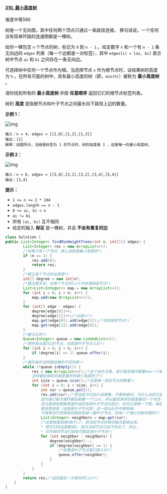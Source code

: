 #### [310. 最小高度树](https://leetcode-cn.com/problems/minimum-height-trees/)

难度中等586

树是一个无向图，其中任何两个顶点只通过一条路径连接。 换句话说，一个任何没有简单环路的连通图都是一棵树。

给你一棵包含 `n` 个节点的树，标记为 `0` 到 `n - 1` 。给定数字 `n` 和一个有 `n - 1` 条无向边的 `edges` 列表（每一个边都是一对标签），其中 `edges[i] = [ai, bi]` 表示树中节点 `ai` 和 `bi` 之间存在一条无向边。

可选择树中任何一个节点作为根。当选择节点 `x` 作为根节点时，设结果树的高度为 `h` 。在所有可能的树中，具有最小高度的树（即，`min(h)`）被称为 **最小高度树** 。

请你找到所有的 **最小高度树** 并按 **任意顺序** 返回它们的根节点标签列表。

树的 **高度** 是指根节点和叶子节点之间最长向下路径上边的数量。

 

**示例 1：**

![img](https://assets.leetcode.com/uploads/2020/09/01/e1.jpg)

```
输入：n = 4, edges = [[1,0],[1,2],[1,3]]
输出：[1]
解释：如图所示，当根是标签为 1 的节点时，树的高度是 1 ，这是唯一的最小高度树。
```

**示例 2：**

![img](https://assets.leetcode.com/uploads/2020/09/01/e2.jpg)

```
输入：n = 6, edges = [[3,0],[3,1],[3,2],[3,4],[5,4]]
输出：[3,4]
```

 



**提示：**

- `1 <= n <= 2 * 104`
- `edges.length == n - 1`
- `0 <= ai, bi < n`
- `ai != bi`
- 所有 `(ai, bi)` 互不相同
- 给定的输入 **保证** 是一棵树，并且 **不会有重复的边**



```java
class Solution {
public List<Integer> findMinHeightTrees(int n, int[][] edges) {
        List<Integer> res = new ArrayList<>();
        /*如果只有一个节点，那么他就是最小高度树*/
        if (n == 1) {
            res.add(0);
            return res;
        }
        /*建立各个节点的出度表*/
        int[] degree = new int[n];
        /*建立图关系，在每个节点的list中存储相连节点*/
        List<List<Integer>> map = new ArrayList<>();
        for (int i = 0; i < n; i++) {
            map.add(new ArrayList<>());
        }
        for (int[] edge : edges) {
            degree[edge[0]]++;
            degree[edge[1]]++;/*出度++*/
            map.get(edge[0]).add(edge[1]);/*添加相邻节点*/
            map.get(edge[1]).add(edge[0]);
        }
        /*建立队列*/
        Queue<Integer> queue = new LinkedList<>();
        /*把所有出度为1的节点，也就是叶子节点入队*/
        for (int i = 0; i < n; i++) {
            if (degree[i] == 1) queue.offer(i);
        }
        /*循环条件当然是经典的不空判断*/
        while (!queue.isEmpty()) {
            res = new ArrayList<>();/*这个地方注意，我们每层循环都要new一个新的结果集合，
            这样最后保存的就是最终的最小高度树了*/
            int size = queue.size();/*这是每一层的节点的数量*/
            for (int i = 0; i < size; i++) {
                int cur = queue.poll();
                res.add(cur);/*把当前节点加入结果集，不要有疑问，为什么当前只是叶子节点为什么要加入结果集呢?
                因为我们每次循环都会新建一个list，所以最后保存的就是最后一个状态下的叶子节点，
                这也是很多题解里面所说的剪掉叶子节点的部分，你可以想象一下图，每层遍历完，
                都会把该层（也就是叶子节点层）这一层从队列中移除掉，
                不就相当于把原来的图给剪掉一圈叶子节点，形成一个缩小的新的图吗*/
                List<Integer> neighbors = map.get(cur);
                /*这里就是经典的bfs了，把当前节点的相邻接点都拿出来，
                * 把它们的出度都减1，因为当前节点已经不存在了，所以，
                * 它的相邻节点们就有可能变成叶子节点*/
                for (int neighbor : neighbors) {
                    degree[neighbor]--;
                    if (degree[neighbor] == 1) {
                        /*如果是叶子节点我们就入队*/
                        queue.offer(neighbor);
                    }
                }
            }
        }
        return res;/*返回最后一次保存的list*/
    }
}
```

